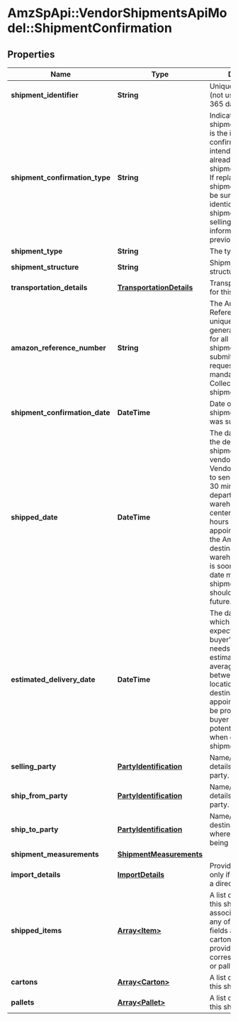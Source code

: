 # AmzSpApi::VendorShipmentsApiModel::ShipmentConfirmation

## Properties
Name | Type | Description | Notes
------------ | ------------- | ------------- | -------------
**shipment_identifier** | **String** | Unique shipment ID (not used over the last 365 days). | 
**shipment_confirmation_type** | **String** | Indicates if this shipment confirmation is the initial confirmation, or intended to replace an already posted shipment confirmation. If replacing an existing shipment confirmation, be sure to provide the identical shipmentIdentifier and sellingParty information as in the previous confirmation. | 
**shipment_type** | **String** | The type of shipment. | [optional] 
**shipment_structure** | **String** | Shipment hierarchical structure. | [optional] 
**transportation_details** | [**TransportationDetails**](TransportationDetails.md) | Transportation details for this shipment. | [optional] 
**amazon_reference_number** | **String** | The Amazon Reference Number is a unique identifier generated by Amazon for all Collect/WePay shipments when you submit  a routing request. This field is mandatory for Collect/WePay shipments. | [optional] 
**shipment_confirmation_date** | **DateTime** | Date on which the shipment confirmation was submitted. | 
**shipped_date** | **DateTime** | The date and time of the departure of the shipment from the vendor&#39;s location. Vendors are requested to send ASNs within 30 minutes of departure from their warehouse/distribution center or at least 6 hours prior to the appointment time at the Amazon destination warehouse, whichever is sooner. Shipped date mentioned in the shipment confirmation should not be in the future. | [optional] 
**estimated_delivery_date** | **DateTime** | The date and time on which the shipment is expected to reach buyer&#39;s warehouse. It needs to be an estimate based on the average transit time between ship from location and the destination. The exact appointment time will be provided by the buyer and is potentially not known when creating the shipment confirmation. | [optional] 
**selling_party** | [**PartyIdentification**](PartyIdentification.md) | Name/Address and tax details of the selling party. | 
**ship_from_party** | [**PartyIdentification**](PartyIdentification.md) | Name/Address and tax details of the ship from party. | 
**ship_to_party** | [**PartyIdentification**](PartyIdentification.md) | Name/Address of the destination warehouse where the shipment is being shipped to. | 
**shipment_measurements** | [**ShipmentMeasurements**](ShipmentMeasurements.md) |  | [optional] 
**import_details** | [**ImportDetails**](ImportDetails.md) | Provide these fields only if this shipment is a direct import. | [optional] 
**shipped_items** | [**Array&lt;Item&gt;**](Item.md) | A list of the items in this shipment and their associated details. If any of the item detail fields are common at a carton or a pallet level, provide them at the corresponding carton or pallet level. | 
**cartons** | [**Array&lt;Carton&gt;**](Carton.md) | A list of the cartons in this shipment. | [optional] 
**pallets** | [**Array&lt;Pallet&gt;**](Pallet.md) | A list of the pallets in this shipment. | [optional] 


